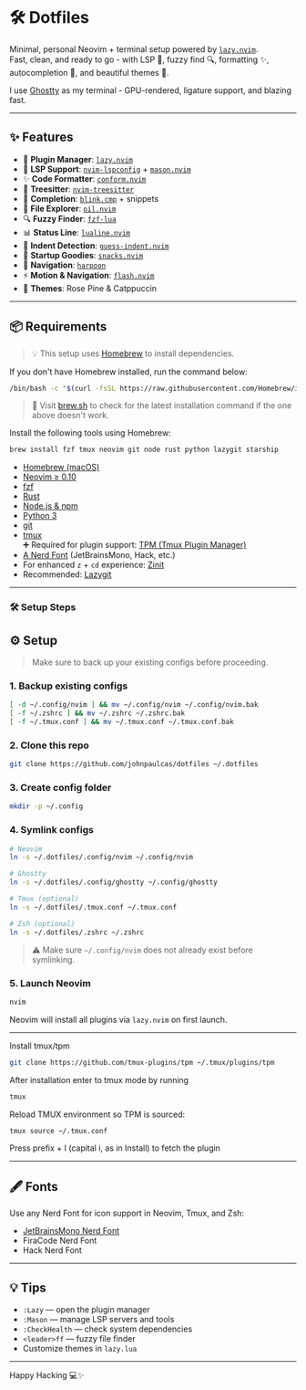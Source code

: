 # 🛠️ Dotfiles

Minimal, personal Neovim + terminal setup powered by [`lazy.nvim`](https://github.com/folke/lazy.nvim).  
Fast, clean, and ready to go - with LSP 🧠, fuzzy find 🔍, formatting ✨, autocompletion 🚀, and beautiful themes 🎨.

I use [Ghostty](https://ghostty.org) as my terminal - GPU-rendered, ligature support, and blazing fast.

---

## ✨ Features

- 🧩 **Plugin Manager**: [`lazy.nvim`](https://github.com/folke/lazy.nvim)
- 🧠 **LSP Support**: [`nvim-lspconfig`](https://github.com/neovim/nvim-lspconfig) + [`mason.nvim`](https://github.com/williamboman/mason.nvim)
- ✨ **Code Formatter**: [`conform.nvim`](https://github.com/stevearc/conform.nvim)
- 🌳 **Treesitter**: [`nvim-treesitter`](https://github.com/nvim-treesitter/nvim-treesitter)
- 🚀 **Completion**: [`blink.cmp`](https://github.com/saghen/blink.cmp) + snippets
- 📁 **File Explorer**: [`oil.nvim`](https://github.com/stevearc/oil.nvim)
- 🔍 **Fuzzy Finder**: [`fzf-lua`](https://github.com/ibhagwan/fzf-lua)
- 📊 **Status Line**: [`lualine.nvim`](https://github.com/nvim-lualine/lualine.nvim)
- 📐 **Indent Detection**: [`guess-indent.nvim`](https://github.com/nmac427/guess-indent.nvim)
- 💬 **Startup Goodies**: [`snacks.nvim`](https://github.com/folke/snacks.nvim)
- 📌 **Navigation**: [`harpoon`](https://github.com/ThePrimeagen/harpoon)
- ⚡ **Motion & Navigation**: [`flash.nvim`](https://github.com/folke/flash.nvim)
- 🎨 **Themes**: Rose Pine & Catppuccin

---

## 📦 Requirements

> 💡 This setup uses [Homebrew](https://brew.sh) to install dependencies.

If you don't have Homebrew installed, run the command below:

```bash
/bin/bash -c "$(curl -fsSL https://raw.githubusercontent.com/Homebrew/install/HEAD/install.sh)"
```

> 🔗 Visit [brew.sh](https://brew.sh) to check for the latest installation command if the one above doesn't work.


Install the following tools using Homebrew:

```bash
brew install fzf tmux neovim git node rust python lazygit starship
```


- [Homebrew (macOS)](https://brew.sh)
- [Neovim ≥ 0.10](https://neovim.io)
- [fzf](https://github.com/junegunn/fzf)
- [Rust](https://rustup.rs)
- [Node.js & npm](https://nodejs.org)
- [Python 3](https://www.python.org)
- [git](https://git-scm.com)
- [tmux](https://github.com/tmux/tmux)  
  ➕ Required for plugin support: [TPM (Tmux Plugin Manager)](https://github.com/tmux-plugins/tpm)
- [A Nerd Font](https://www.nerdfonts.com/font-downloads) (JetBrainsMono, Hack, etc.)
- For enhanced `z` + `cd` experience: [Zinit](https://github.com/zdharma-continuum/zinit)
- Recommended: [Lazygit](https://github.com/jesseduffield/lazygit)

---

### 🛠️ Setup Steps

## ⚙️ Setup

> Make sure to back up your existing configs before proceeding.

### 1. Backup existing configs

```bash
[ -d ~/.config/nvim ] && mv ~/.config/nvim ~/.config/nvim.bak
[ -f ~/.zshrc ] && mv ~/.zshrc ~/.zshrc.bak
[ -f ~/.tmux.conf ] && mv ~/.tmux.conf ~/.tmux.conf.bak
```

### 2. Clone this repo

```bash
git clone https://github.com/johnpaulcas/dotfiles ~/.dotfiles
```

### 3. Create config folder

```bash
mkdir -p ~/.config
```

### 4. Symlink configs

```bash
# Neovim
ln -s ~/.dotfiles/.config/nvim ~/.config/nvim

# Ghostty
ln -s ~/.dotfiles/.config/ghostty ~/.config/ghostty

# Tmux (optional)
ln -s ~/.dotfiles/.tmux.conf ~/.tmux.conf

# Zsh (optional)
ln -s ~/.dotfiles/.zshrc ~/.zshrc
```

> ⚠️ Make sure `~/.config/nvim` does not already exist before symlinking.

### 5. Launch Neovim

```bash
nvim
```

Neovim will install all plugins via `lazy.nvim` on first launch.

---

Install tmux/tpm

```bash
git clone https://github.com/tmux-plugins/tpm ~/.tmux/plugins/tpm
```

After installation enter to tmux mode by running

```bash
tmux
```

Reload TMUX environment so TPM is sourced:

```bash
tmux source ~/.tmux.conf
```

Press prefix + I (capital i, as in Install) to fetch the plugin

---

## 🖋 Fonts

Use any Nerd Font for icon support in Neovim, Tmux, and Zsh:

- [JetBrainsMono Nerd Font](https://www.nerdfonts.com/font-downloads)
- FiraCode Nerd Font
- Hack Nerd Font

---

## 💡 Tips

- `:Lazy` — open the plugin manager
- `:Mason` — manage LSP servers and tools
- `:CheckHealth` — check system dependencies
- `<leader>ff` — fuzzy file finder
- Customize themes in `lazy.lua`

---

Happy Hacking 💻✨
